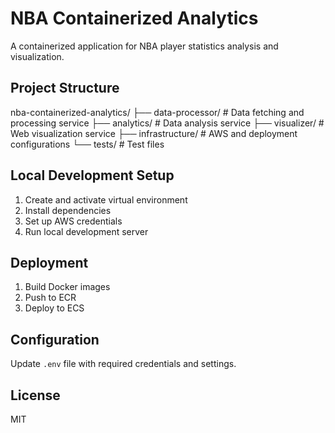 # NBA Containerized Analytics

A containerized application for NBA player statistics analysis and visualization.

## Project Structure
nba-containerized-analytics/
├── data-processor/ # Data fetching and processing service
├── analytics/ # Data analysis service
├── visualizer/ # Web visualization service
├── infrastructure/ # AWS and deployment configurations
└── tests/ # Test files
                    
## Local Development Setup
1. Create and activate virtual environment
2. Install dependencies
3. Set up AWS credentials
4. Run local development server

## Deployment
1. Build Docker images
2. Push to ECR
3. Deploy to ECS

## Configuration
Update `.env` file with required credentials and settings.

## License
MIT
